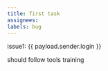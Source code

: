 ```yaml
---
title: first task
assignees: 
labels: bug
---
```

issue1: {{ payload.sender.login }}

should follow tools training
